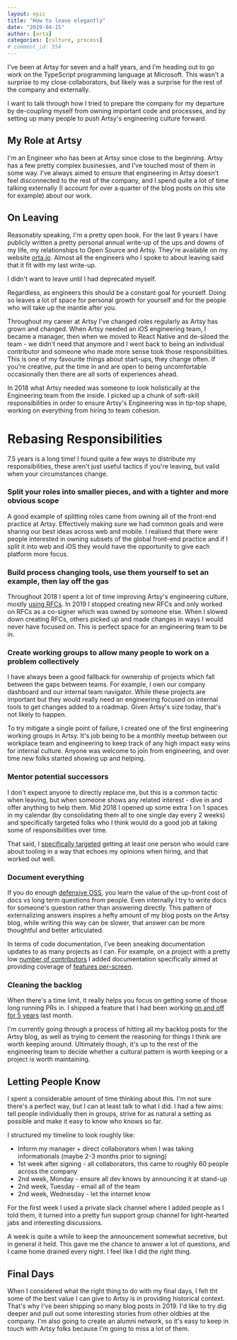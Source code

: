 ```yaml
---
layout: epic
title: "How to leave elegantly"
date: "2019-04-15"
author: [orta]
categories: [culture, process]
# comment_id: 554
---
```


I've been at Artsy for seven and a half years, and I'm heading out to go work on the TypeScript programming
language at Microsoft. This wasn't a surprise to my close collaborators, but likely was a surprise for the rest of
the company and externally.

I want to talk through how I tried to prepare the company for my departure by de-coupling myself from owning
important code and processes, and by setting up many people to push Artsy's engineering culture forward.

<!-- more -->

## My Role at Artsy

I'm an Engineer who has been at Artsy since close to the beginning. Artsy has a few pretty complex businesses, and
I've touched most of them in some way. I've always aimed to ensure that engineering in Artsy doesn't feel
disconnected to the rest of the company, and I spend quite a lot of time talking externally (I account for over a
quarter of the blog posts on this site for example) about our work.

<!--
require "yaml"
YAML_FRONT_MATTER_REGEXP = /\A(---\s*\n.*?\n?)^((---|\.\.\.)\s*$\n?)/m

ortas_posts = Dir.glob("*").select { |f|
  content = File.read(f)
  found = false
  if content =~ YAML_FRONT_MATTER_REGEXP
    data, content = YAML.load($1), Regexp.last_match.post_match
    if data["author"] == "orta" || data["author"].include?("orta")
      found = true
    end
    puts data
  end
  found
}

ortas_posts.length
 -->

## On Leaving

Reasonably speaking, I'm a pretty open book. For the last 9 years I have publicly written a pretty personal annual
write-up of the ups and downs of my life, my relationships to Open Source and Artsy. They're available on my
website [orta.io][]. Almost all the engineers who I spoke to about leaving said that it fit with my last write-up.

I didn't want to leave until I had deprecated myself.

Regardless, as engineers this should be a constant goal for yourself. Doing so leaves a lot of space for personal
growth for yourself and for the people who will take up the mantle after you.

Throughout my career at Artsy I've changed roles regularly as Artsy has grown and changed. When Artsy needed an iOS
engineering team, I became a manager, then when we moved to React Native and de-siloed the team - we didn't need
that anymore and I went back to being an individual contributor and someone who made more sense took those
responsibilities. This is one of my favourite things about start-ups, they change often. If you're creative, put
the time in and are open to being uncomfortable occasionally then there are all sorts of experiences ahead.

In 2018 what Artsy needed was someone to look holistically at the Engineering team from the inside. I picked up a
chunk of soft-skill responsibilities in order to ensure Artsy's Engineering was in tip-top shape, working on
everything from hiring to team cohesion.

# Rebasing Responsibilities

7.5 years is a long time! I found quite a few ways to distribute my responsibilities, these aren't just useful
tactics if you're leaving, but valid when your circumstances change.

### Split your roles into smaller pieces, and with a tighter and more obvious scope

A good example of splitting roles came from owning all of the front-end practice at Artsy. Effectively making sure
we had common goals and were sharing our best ideas across web and mobile. I realised that there were people
interested in owning subsets of the global front-end practice and if I split it into web and iOS they would have
the opportunity to give each platform more focus.

### Build process changing tools, use them yourself to set an example, then lay off the gas

Throughout 2018 I spent a lot of time improving Artsy's engineering culture, mostly [using RFCs][rfcs]. In 2019 I
stopped creating new RFCs and only worked on RFCs as a co-signer which was owned by someone else. When I slowed
down creating RFCs, others picked up and made changes in ways I would never have focused on. This is perfect space
for an engineering team to be in.

### Create working groups to allow many people to work on a problem collectively

I have always been a good fallback for ownership of projects which fall between the gaps between teams. For
example, I own our company dashboard and our internal team navigator. While these projects are important but they
would really need an engineering focused on internal tools to get changes added to a roadmap. Given Artsy's size
today, that's not likely to happen.

To try mitigate a single point of failure, I created one of the first engineering working groups in Artsy. It's job
being to be a monthly meetup between our workplace team and engineering to keep track of any high impact easy wins
for internal culture. Anyone was welcome to join from engineering, and over time new folks started showing up and
helping.

### Mentor potential successors

I don't expect anyone to directly replace me, but this is a common tactic when leaving, but when someone shows any
related interest - dive in and offer anything to help them. Mid 2018 I opened up some extra 1 on 1 spaces in my
calendar (by consolidating them all to one single day every 2 weeks) and specifically targeted folks who I think
would do a good job at taking some of responsibilities over time.

That said, I [specifically targeted][twitr] getting at least one person who would care about tooling in a way that
echoes my opinions when hiring, and that worked out well.

### Document everything

If you do enough [defensive OSS][def-oss], you learn the value of the up-front cost of docs vs long term questions
from people. Even internally I try to write docs for someone's question rather than answering directly. This
pattern of externalizing answers inspires a hefty amount of my blog posts on the Artsy blog, while writing this way
can be slower, that answer can be more thoughtful and better articulated.

In terms of code documentation, I've been sneaking documentation updates to as many projects as I can. For example,
on a project with a pretty low [number of contributors][energy-contrib] I added documentation specifically aimed at
providing coverage of [features per-screen][energy-map].

### Cleaning the backlog

When there's a time limit, it really helps you focus on getting some of those long running PRs in. I shipped a
feature that I had been working [on and off for 5 years][folio-album-sync] last month.

I'm currently going through a process of hitting all my backlog posts for the Artsy blog, as well as trying to
cement the reasoning for things I think are worth keeping around. Ultimately though, it's up to the rest of the
engineering team to decide whether a cultural pattern is worth keeping or a project is worth maintaining.

## Letting People Know

I spent a considerable amount of time thinking about this. I'm not sure there's a perfect way, but I can at least
talk to what I did. I had a few aims: tell people individually then in groups, strive for as natural a setting as
possible and make it easy to know who knows so far.

I structured my timeline to look roughly like:

- Inform my manager + direct collaborators when I was taking informationals (maybe 2-3 months prior to signing)
- 1st week after signing - all collaborators, this came to roughly 60 people across the company
- 2nd week, Monday - ensure all dev knows by announcing it at stand-up
- 2nd week, Tuesday - email all of the team
- 2nd week, Wednesday - let the internet know

For the first week I used a private slack channel where I added people as I told them, it turned into a pretty fun
support group channel for light-hearted jabs and interesting discussions.

A week is quite a while to keep the announcement somewhat secretive, but in general it held. This gave me the
chance to answer a lot of questions, and I came home drained every night. I feel like I did the right thing.

## Final Days

When I considered what the right thing to do with my final days, I felt tht some of the best value I can give to
Artsy is in providing historical context. That's why I've been shipping so many blog posts in 2019. I'd like to try
dig deeper and pull out some interesting stories from other oldbies at the company. I'm also going to create an
alumni network, so it's easy to keep in touch with Artsy folks because I'm going to miss a lot of them.

[orta.io]: https://orta.io
[rfcs]: /blog/2019/04/11/on-an-rfcs-process/
[twitr]: https://twitter.com/orta/status/954085934781358081
[def-oss]: /blog/2016/07/03/handling-big-projects/#Issues
[energy-contrib]: https://github.com/artsy/energy/graphs/contributors
[energy-map]: https://github.com/artsy/energy/blob/master/docs/feature_map.md
[folio-album-sync]: https://github.com/artsy/energy/pull/189
